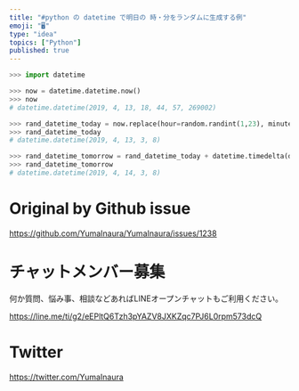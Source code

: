 ```yaml
---
title: "#python の datetime で明日の 時・分をランダムに生成する例"
emoji: "🖥"
type: "idea"
topics: ["Python"]
published: true
---
```


```py
>>> import datetime

>>> now = datetime.datetime.now()
>>> now
# datetime.datetime(2019, 4, 13, 18, 44, 57, 269002)

>>> rand_datetime_today = now.replace(hour=random.randint(1,23), minute=random.randint(1,59), second=0, microsecond=0)
>>> rand_datetime_today
# datetime.datetime(2019, 4, 13, 3, 8)

>>> rand_datetime_tomorrow = rand_datetime_today + datetime.timedelta(days=1)
>>> rand_datetime_tomorrow
# datetime.datetime(2019, 4, 14, 3, 8)

```

# Original by Github issue

https://github.com/YumaInaura/YumaInaura/issues/1238








<!-- Update From Qiita API -->

# チャットメンバー募集


何か質問、悩み事、相談などあればLINEオープンチャットもご利用ください。

https://line.me/ti/g2/eEPltQ6Tzh3pYAZV8JXKZqc7PJ6L0rpm573dcQ





# Twitter


https://twitter.com/YumaInaura


<!-- Update From Qiita API -->


